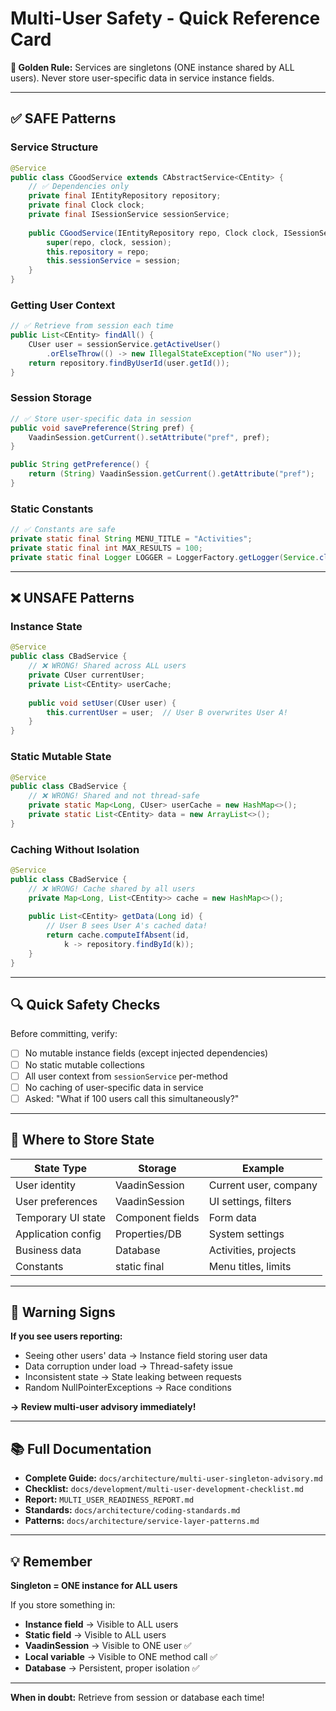 # Multi-User Safety - Quick Reference Card

**🎯 Golden Rule:** Services are singletons (ONE instance shared by ALL users). Never store user-specific data in service instance fields.

---

## ✅ SAFE Patterns

### Service Structure
```java
@Service
public class CGoodService extends CAbstractService<CEntity> {
    // ✅ Dependencies only
    private final IEntityRepository repository;
    private final Clock clock;
    private final ISessionService sessionService;
    
    public CGoodService(IEntityRepository repo, Clock clock, ISessionService session) {
        super(repo, clock, session);
        this.repository = repo;
        this.sessionService = session;
    }
}
```

### Getting User Context
```java
// ✅ Retrieve from session each time
public List<CEntity> findAll() {
    CUser user = sessionService.getActiveUser()
        .orElseThrow(() -> new IllegalStateException("No user"));
    return repository.findByUserId(user.getId());
}
```

### Session Storage
```java
// ✅ Store user-specific data in session
public void savePreference(String pref) {
    VaadinSession.getCurrent().setAttribute("pref", pref);
}

public String getPreference() {
    return (String) VaadinSession.getCurrent().getAttribute("pref");
}
```

### Static Constants
```java
// ✅ Constants are safe
private static final String MENU_TITLE = "Activities";
private static final int MAX_RESULTS = 100;
private static final Logger LOGGER = LoggerFactory.getLogger(Service.class);
```

---

## ❌ UNSAFE Patterns

### Instance State
```java
@Service
public class CBadService {
    // ❌ WRONG! Shared across ALL users
    private CUser currentUser;
    private List<CEntity> userCache;
    
    public void setUser(CUser user) {
        this.currentUser = user;  // User B overwrites User A!
    }
}
```

### Static Mutable State
```java
@Service
public class CBadService {
    // ❌ WRONG! Shared and not thread-safe
    private static Map<Long, CUser> userCache = new HashMap<>();
    private static List<CEntity> data = new ArrayList<>();
}
```

### Caching Without Isolation
```java
@Service
public class CBadService {
    // ❌ WRONG! Cache shared by all users
    private Map<Long, List<CEntity>> cache = new HashMap<>();
    
    public List<CEntity> getData(Long id) {
        // User B sees User A's cached data!
        return cache.computeIfAbsent(id, 
            k -> repository.findById(k));
    }
}
```

---

## 🔍 Quick Safety Checks

Before committing, verify:

- [ ] No mutable instance fields (except injected dependencies)
- [ ] No static mutable collections
- [ ] All user context from `sessionService` per-method
- [ ] No caching of user-specific data in service
- [ ] Asked: "What if 100 users call this simultaneously?"

---

## 📍 Where to Store State

| State Type | Storage | Example |
|------------|---------|---------|
| User identity | VaadinSession | Current user, company |
| User preferences | VaadinSession | UI settings, filters |
| Temporary UI state | Component fields | Form data |
| Application config | Properties/DB | System settings |
| Business data | Database | Activities, projects |
| Constants | static final | Menu titles, limits |

---

## 🚨 Warning Signs

**If you see users reporting:**
- Seeing other users' data → Instance field storing user data
- Data corruption under load → Thread-safety issue  
- Inconsistent state → State leaking between requests
- Random NullPointerExceptions → Race conditions

**→ Review multi-user advisory immediately!**

---

## 📚 Full Documentation

- **Complete Guide:** `docs/architecture/multi-user-singleton-advisory.md`
- **Checklist:** `docs/development/multi-user-development-checklist.md`
- **Report:** `MULTI_USER_READINESS_REPORT.md`
- **Standards:** `docs/architecture/coding-standards.md`
- **Patterns:** `docs/architecture/service-layer-patterns.md`

---

## 💡 Remember

**Singleton = ONE instance for ALL users**

If you store something in:
- **Instance field** → Visible to ALL users
- **Static field** → Visible to ALL users
- **VaadinSession** → Visible to ONE user ✅
- **Local variable** → Visible to ONE method call ✅
- **Database** → Persistent, proper isolation ✅

---

**When in doubt:** Retrieve from session or database each time!
